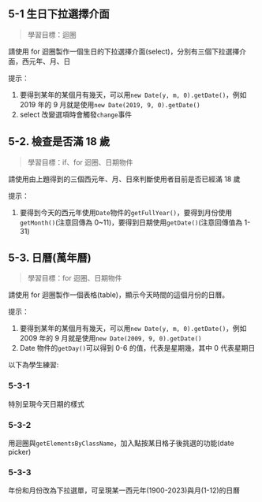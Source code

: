 ## 5-1 生日下拉選擇介面

> 學習目標：迴圈

請使用 for 迴圈製作一個生日的下拉選擇介面(select)，分別有三個下拉選擇介面，西元年、月、日

提示：

1. 要得到某年的某個月有幾天，可以用`new Date(y, m, 0).getDate()`，例如 2019 年的 9 月就是使用`new Date(2019, 9, 0).getDate()`
2. select 改變選項時會觸發`change`事件

## 5-2. 檢查是否滿 18 歲

> 學習目標：if、for 迴圈、日期物件

請使用由上題得到的三個西元年、月、日來判斷使用者目前是否已經滿 18 歲

提示：

1. 要得到今天的西元年使用`Date`物件的`getFullYear()`，要得到月份使用`getMonth()`(注意回傳為 0~11)，要得到日期使用`getDate()`(注意回傳值為 1-31)

## 5-3. 日曆(萬年曆)

> 學習目標：for 迴圈、日期物件

請使用 for 迴圈製作一個表格(table)，顯示今天時間的這個月份的日曆。

提示：

1. 要得到某年的某個月有幾天，可以用`new Date(y, m, 0).getDate()`，例如 2009 年的 9 月就是使用`new Date(2009, 9, 0).getDate()`
2. Date 物件的`getDay()`可以得到 0-6 的值，代表是星期幾，其中 0 代表星期日

以下為學生練習:

### 5-3-1

特別呈現今天日期的樣式

### 5-3-2

用迴圈與`getElementsByClassName`，加入點按某日格子後挑選的功能(date picker)

### 5-3-3

年份和月份改為下拉選單，可呈現某一西元年(1900-2023)與月(1-12)的日曆
